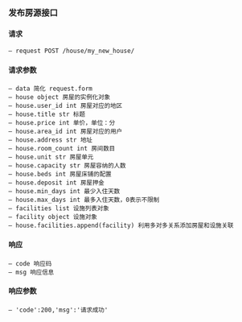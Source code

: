 ### 发布房源接口

#### 请求
    — request POST /house/my_new_house/
#### 请求参数
    — data 简化 request.form
    — house object 房屋的实例化对象
    — house.user_id int 房屋对应的地区
    — house.title str 标题
    — house.price int 单价，单位：分
    — house.area_id int 房屋对应的用户
    — house.address str 地址
    — house.room_count int 房间数目
    — house.unit str 房屋单元
    — house.capacity str 房屋容纳的人数
    — house.beds int 房屋床铺的配置
    — house.deposit int 房屋押金
    — house.min_days int 最少入住天数
    — house.max_days int 最多入住天数，0表示不限制
    — facilities list 设施列表对象
    — facility object 设施对象
    — house.facilities.append(facility) 利用多对多关系添加房屋和设施关联
#### 响应
    — code 响应码
    — msg 响应信息
#### 响应参数
    — 'code':200,'msg':'请求成功'
